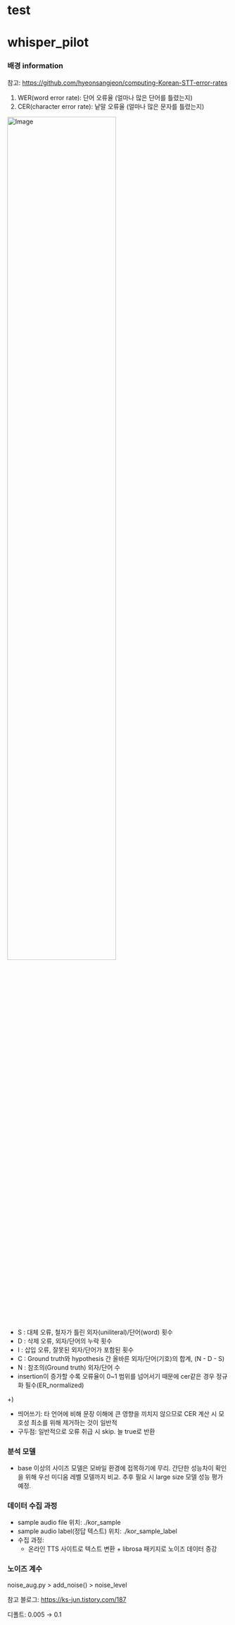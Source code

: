 # test
# whisper_pilot
### 배경 information

참고: https://github.com/hyeonsangjeon/computing-Korean-STT-error-rates

1. WER(word error rate): 단어 오류율 (얼마나 많은 단어를 틀렸는지)
2. CER(character error rate): 낱말 오류율 (얼마나 많은 문자를 틀렸는지)

<p>
<img width="70%" alt="Image" src="https://github.com/user-attachments/assets/46527ea4-f8a5-4ab1-b2b2-9fa4322d0d08" />
</p>

- S : 대체 오류, 철자가 틀린 외자(uniliteral)/단어(word) 횟수
- D : 삭제 오류, 외자/단어의 누락 횟수
- I : 삽입 오류, 잘못된 외자/단어가 포함된 횟수
- C : Ground truth와 hypothesis 간 올바른 외자/단어(기호)의 합계, (N - D - S)
- N : 참조의(Ground truth) 외자/단어 수
- insertion이 증가할 수록 오류율이 0~1 범위를 넘어서기 때문에 cer같은 경우 정규화 필수(ER_normalized)

+)

- 띄어쓰기: 타 언어에 비해 문장 이해에 큰 영향을 끼치지 않으므로 CER 계산 시 모호성 최소를 위해 제거하는 것이 일반적
- 구두점: 일반적으로 오류 취급 시 skip. 늘 true로 반환

### 분석 모델

- base 이상의 사이즈 모델은 모바일 환경에 접목하기에 무리. 간단한 성능차이 확인을 위해 우선 미디움 레벨 모델까지 비교. 추후 필요 시 large size 모델 성능 평가 예정.

### 데이터 수집 과정

- sample audio file 위치: ./kor_sample
- sample audio label(정답 텍스트) 위치: ./kor_sample_label
- 수집 과정:
    - 온라인 TTS 사이트로 텍스트 변환 + librosa 패키지로 노이즈 데이터 증강

### 노이즈 계수

noise_aug.py > add_noise() > noise_level

참고 블로그: https://ks-jun.tistory.com/187

디폴트: 0.005 → 0.1
